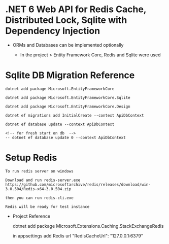 # .NET 6 Web API for Redis Cache, Distributed Lock, Sqlite with Dependency Injection 


* ORMs and Databases can be implemented optionally 

    - In the project > Entity Framework Core, Redis and Sqlite were used




# Sqlite DB Migration Reference

    dotnet add package Microsoft.EntityFrameworkCore

    dotnet add package Microsoft.EntityFrameworkCore.Sqlite

    dotnet add package Microsoft.EntityFrameworkCore.Design

    dotnet ef migrations add InitialCreate --context ApiDbContext

    dotnet ef database update --context ApiDbContext  

    <!-- for fresh start on db  -->
    -- dotnet ef database update 0 --context ApiDbContext


# Setup Redis

    To run redis server on windows

    Download and run redis-server.exe
    https://github.com/microsoftarchive/redis/releases/download/win-3.0.504/Redis-x64-3.0.504.zip

    then you can run redis-cli.exe

    Redis will be ready for test instance

- Project Reference

    dotnet add package Microsoft.Extensions.Caching.StackExchangeRedis

    in appsettings add Redis url
      "RedisCacheUrl": "127.0.0.1:6379"